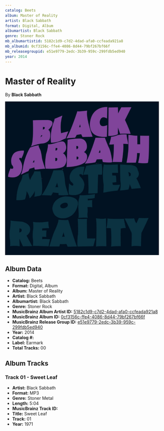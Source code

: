 ```yaml
---
catalog: Beets
album: Master of Reality
artist: Black Sabbath
format: Digital, Album
albumartist: Black Sabbath
genre: Stoner Rock
mb_albumartistid: 5182c1d9-c7d2-4dad-afa0-ccfeada921a8
mb_albumid: 0cf3156c-ffe4-4086-8d44-79bf267bf66f
mb_releasegroupid: e51e9779-2edc-3b39-959c-299fdb5ed940
year: 2014
---
```


# Master of Reality

By **Black Sabbath**

![](../../assets/beetscovers/Black_Sabbath-Master_of_Reality.jpg)

## Album Data

- **Catalog:** Beets
- **Format:** Digital, Album
- **Album:** Master of Reality
- **Artist:** Black Sabbath
- **Albumartist:** Black Sabbath
- **Genre:** Stoner Rock
- **MusicBrainz Album Artist ID:** [5182c1d9-c7d2-4dad-afa0-ccfeada921a8](https://musicbrainz.org/artist/5182c1d9-c7d2-4dad-afa0-ccfeada921a8)
- **MusicBrainz Album ID:** [0cf3156c-ffe4-4086-8d44-79bf267bf66f](https://musicbrainz.org/release/0cf3156c-ffe4-4086-8d44-79bf267bf66f)
- **MusicBrainz Release Group ID:** [e51e9779-2edc-3b39-959c-299fdb5ed940](https://musicbrainz.org/release-group/e51e9779-2edc-3b39-959c-299fdb5ed940)
- **Year:** 2014
- **Catalog #:** 
- **Label:** Earmark
- **Total Tracks:** 00

## Album Tracks

### Track 01 - Sweet Leaf

- **Artist:** Black Sabbath
- **Format:** MP3
- **Genre:** Stoner Metal
- **Length:** 5:04
- **MusicBrainz Track ID:** [](https://musicbrainz.org/recording/)
- **Title:** Sweet Leaf
- **Track:** 01
- **Year:** 1971

